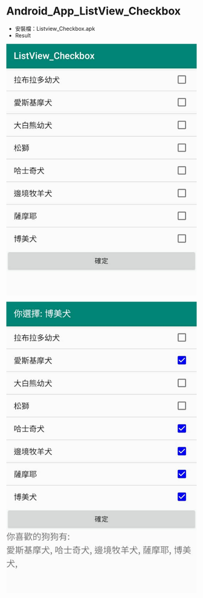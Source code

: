 # Android_App_ListView_Checkbox

* 安裝檔：Listview_Checkbox.apk
* Result

![image](https://github.com/bearprojects/Android_App_ListView_Checkbox/blob/4d984c2f9cc91d7bb6d46f89f0b771b0a39fd108/Listview_Checkbox_1.jpg)

![image](https://github.com/bearprojects/Android_App_ListView_Checkbox/blob/4d984c2f9cc91d7bb6d46f89f0b771b0a39fd108/Listview_Checkbox_2.jpg)